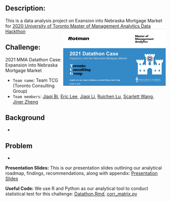 ## Description:
This is a data analysis project on Exansion into Nebraska Mortgage Market for [2020 University of Toronto Master of Management Analytics Data Hackthon](https://www.rotman.utoronto.ca/Degrees/MastersPrograms/MMA/datathon2021faq) <img src='datathon.png' align="right" height="180"/>


## Challenge: 
2021 MMA Datathon Case: Expansion into Nebraska Mortgage Market
- `Team name`: Team TCG (Toronto Consulting Group)
- `Team members`: [Jiaqi Bi](), [Eric Lee](), [Jiaqi Li](), [Ruichen Lu](), [Scarlett Wang](), [Jiner Zheng]()

## Background
- 

## Problem
- 

**Presentation Slides:** This is our presentation slides outlining our analytical roadmap, findings, recommendations, along with appendix: [Presentation Slides](https://github.com/Cyanjiner/Mortgage-Market-Expansion/blob/main/Datathon%20-%20TCG%20Presentation.pptx.pdf)

**Useful Code:** We use R and Python as our analytical tool to conduct statistical test for this challenge: [Datathon.Rmd](https://github.com/Cyanjiner/Mortgage-Market-Expansion/blob/main/Datathon.Rmd), [corr_matrix.py](https://github.com/Cyanjiner/Mortgage-Market-Expansion/blob/main/corr_matrix.py)

